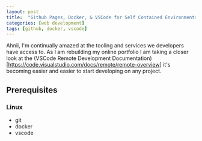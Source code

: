 ```yaml
---
layout: post
title:  "Github Pages, Docker, & VSCode for Self Contained Environments"
categories: [web development]
tags: [github, docker, vscode]
---
```

Ahnii, I'm continually amazed at the tooling and services we developers have access to. As I am rebuilding my online portfolio I am taking a closer look at the (VSCode Remote Development Documentation)[https://code.visualstudio.com/docs/remote/remote-overview] it's becoming easier and easier to start developing on any project.

## Prerequisites ##

### Linux ###

* git
* docker
* vscode
